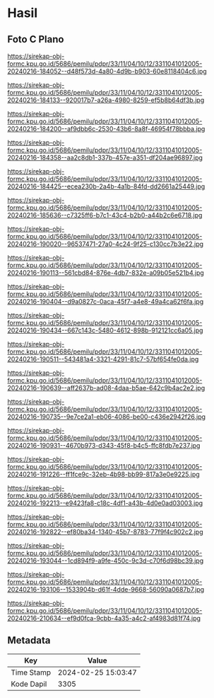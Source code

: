 # Hasil

## Foto C Plano

https://sirekap-obj-formc.kpu.go.id/5686/pemilu/pdpr/33/11/04/10/12/3311041012005-20240216-184052--d48f573d-4a80-4d9b-b903-60e8118404c6.jpg

https://sirekap-obj-formc.kpu.go.id/5686/pemilu/pdpr/33/11/04/10/12/3311041012005-20240216-184133--920017b7-a26a-4980-8259-ef5b8b64df3b.jpg

https://sirekap-obj-formc.kpu.go.id/5686/pemilu/pdpr/33/11/04/10/12/3311041012005-20240216-184200--af9dbb6c-2530-43b6-8a8f-46954f78bbba.jpg

https://sirekap-obj-formc.kpu.go.id/5686/pemilu/pdpr/33/11/04/10/12/3311041012005-20240216-184358--aa2c8db1-337b-457e-a351-df204ae96897.jpg

https://sirekap-obj-formc.kpu.go.id/5686/pemilu/pdpr/33/11/04/10/12/3311041012005-20240216-184425--ecea230b-2a4b-4a1b-84fd-dd2661a25449.jpg

https://sirekap-obj-formc.kpu.go.id/5686/pemilu/pdpr/33/11/04/10/12/3311041012005-20240216-185636--c7325ff6-b7c1-43c4-b2b0-a44b2c6e6718.jpg

https://sirekap-obj-formc.kpu.go.id/5686/pemilu/pdpr/33/11/04/10/12/3311041012005-20240216-190020--96537471-27a0-4c24-9f25-c130cc7b3e22.jpg

https://sirekap-obj-formc.kpu.go.id/5686/pemilu/pdpr/33/11/04/10/12/3311041012005-20240216-190113--561cbd84-876e-4db7-832e-a09b05e521b4.jpg

https://sirekap-obj-formc.kpu.go.id/5686/pemilu/pdpr/33/11/04/10/12/3311041012005-20240216-190404--d9a0827c-0aca-45f7-a4e8-49a4ca62f6fa.jpg

https://sirekap-obj-formc.kpu.go.id/5686/pemilu/pdpr/33/11/04/10/12/3311041012005-20240216-190434--667c143c-5480-4612-898b-912121cc6a05.jpg

https://sirekap-obj-formc.kpu.go.id/5686/pemilu/pdpr/33/11/04/10/12/3311041012005-20240216-190511--543481a4-3321-4291-81c7-57bf654fe0da.jpg

https://sirekap-obj-formc.kpu.go.id/5686/pemilu/pdpr/33/11/04/10/12/3311041012005-20240216-190639--aff2637b-ad08-4daa-b5ae-642c9b4ac2e2.jpg

https://sirekap-obj-formc.kpu.go.id/5686/pemilu/pdpr/33/11/04/10/12/3311041012005-20240216-190735--9e7ce2a1-eb06-4086-be00-c436e2942f26.jpg

https://sirekap-obj-formc.kpu.go.id/5686/pemilu/pdpr/33/11/04/10/12/3311041012005-20240216-190931--4670b973-d343-45f8-b4c5-ffc8fdb7e237.jpg

https://sirekap-obj-formc.kpu.go.id/5686/pemilu/pdpr/33/11/04/10/12/3311041012005-20240216-191226--ff1fce9c-32eb-4b98-bb99-817a3e0e9225.jpg

https://sirekap-obj-formc.kpu.go.id/5686/pemilu/pdpr/33/11/04/10/12/3311041012005-20240216-192213--e9423fa8-c18c-4df1-a43b-4d0e0ad03003.jpg

https://sirekap-obj-formc.kpu.go.id/5686/pemilu/pdpr/33/11/04/10/12/3311041012005-20240216-192822--ef80ba34-1340-45b7-8783-77f9f4c902c2.jpg

https://sirekap-obj-formc.kpu.go.id/5686/pemilu/pdpr/33/11/04/10/12/3311041012005-20240216-193044--1cd894f9-a9fe-450c-9c3d-c70f6d98bc39.jpg

https://sirekap-obj-formc.kpu.go.id/5686/pemilu/pdpr/33/11/04/10/12/3311041012005-20240216-193106--1533904b-d61f-4dde-9668-56090a0687b7.jpg

https://sirekap-obj-formc.kpu.go.id/5686/pemilu/pdpr/33/11/04/10/12/3311041012005-20240216-210634--ef9d0fca-9cbb-4a35-a4c2-af4983d81f74.jpg


## Metadata

| Key        | Value               |
| ---------- | ------------------- |
| Time Stamp | 2024-02-25 15:03:47 |
| Kode Dapil | 3305                |




